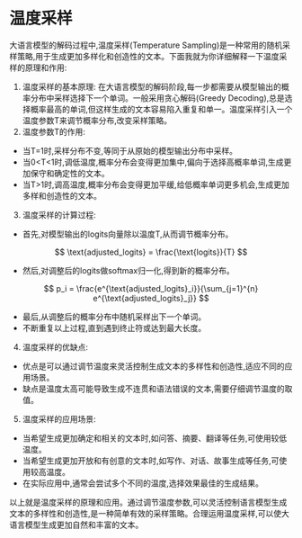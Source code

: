 # 温度采样

大语言模型的解码过程中,温度采样(Temperature Sampling)是一种常用的随机采样策略,用于生成更加多样化和创造性的文本。下面我就为你详细解释一下温度采样的原理和作用:

1. 温度采样的基本原理: 在大语言模型的解码阶段,每一步都需要从模型输出的概率分布中采样选择下一个单词。一般采用贪心解码(Greedy Decoding),总是选择概率最高的单词,但这样生成的文本容易陷入重复和单一。温度采样引入一个温度参数T来调节概率分布,改变采样策略。
2. 温度参数T的作用:

* 当T=1时,采样分布不变,等同于从原始的模型输出分布中采样。
* 当0\<T<1时,调低温度,概率分布会变得更加集中,偏向于选择高概率单词,生成更加保守和确定性的文本。
* 当T>1时,调高温度,概率分布会变得更加平缓,给低概率单词更多机会,生成更加多样和创造性的文本。

3. 温度采样的计算过程:

* 首先,对模型输出的logits向量除以温度T,从而调节概率分布。

$$
\text{adjusted_logits} = \frac{\text{logits}}{T}
$$

* 然后,对调整后的logits做softmax归一化,得到新的概率分布。

$$
p_i = \frac{e^{\text{adjusted_logits}_i}}{\sum_{j=1}^{n} e^{\text{adjusted_logits}_j}}
$$

* 最后,从调整后的概率分布中随机采样出下一个单词。
* 不断重复以上过程,直到遇到终止符或达到最大长度。

4. 温度采样的优缺点:

* 优点是可以通过调节温度来灵活控制生成文本的多样性和创造性,适应不同的应用场景。
* 缺点是温度太高可能导致生成不连贯和语法错误的文本,需要仔细调节温度的取值。

5. 温度采样的应用场景:

* 当希望生成更加确定和相关的文本时,如问答、摘要、翻译等任务,可使用较低温度。
* 当希望生成更加开放和有创意的文本时,如写作、对话、故事生成等任务,可使用较高温度。
* 在实际应用中,通常会尝试多个不同的温度,选择效果最佳的生成结果。

以上就是温度采样的原理和应用。通过调节温度参数,可以灵活控制语言模型生成文本的多样性和创造性,是一种简单有效的采样策略。合理运用温度采样,可以使大语言模型生成更加自然和丰富的文本。
